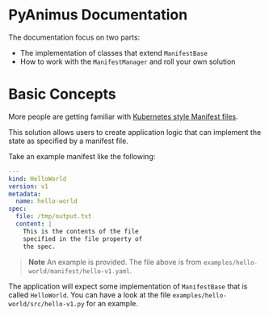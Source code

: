 # PyAnimus Documentation

The documentation focus on two parts:

* The implementation of classes that extend `ManifestBase`
* How to work with the `ManifestManager` and roll your own solution

# Basic Concepts

More people are getting familiar with [Kubernetes style Manifest files](https://kubernetes.io/docs/reference/glossary/?all=true#term-manifest).

This solution allows users to create application logic that can implement the state as specified by a manifest file.

Take an example manifest like the following:

```yaml
---
kind: HelloWorld
version: v1
metadata:
  name: hello-world
spec:
  file: /tmp/output.txt
  content: |
    This is the contents of the file
    specified in the file property of
    the spec.    
```

> **Note**
> An example is provided. The file above is from `examples/hello-world/manifest/hello-v1.yaml`.

The application will expect some implementation of `ManifestBase` that is called `HelloWorld`. You can have a look at the file `examples/hello-world/src/hello-v1.py` for an example.



